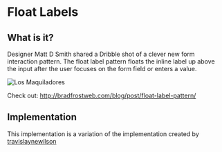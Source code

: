 # Float Labels

## What is it?

Designer Matt D Smith shared a Dribble shot of a clever new form interaction pattern. The float label pattern floats the inline label up above the input after the user focuses on the form field or enters a value.

![Los Maquiladores](https://raw.github.com/scrubmx/float-labels/master/img/example.gif)



Check out: http://bradfrostweb.com/blog/post/float-label-pattern/

## Implementation
This implementation is a variation of the implementation created by [travislaynewilson](http://bootsnipp.com/snippets/featured/float-label-pattern-forms)


